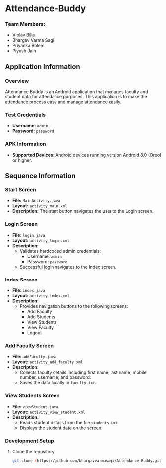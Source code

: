 # Attendance-Buddy

### Team Members:
* Viplav Billa
* Bhargav Varma Sagi
* Priyanka Bolem
* Piyush Jain

## Application Information
### Overview
Attendance Buddy is an Android application that manages faculty and student data for attendance purposes. This application is to make the attendance process easy and manage attendance easily.

### Test Credentials
- **Username:** `admin`
- **Password:** `password`

### APK Information
- **Supported Devices:** Android devices running version Android 8.0 (Oreo) or higher.

## Sequence Information

### Start Screen
- **File:** `MainActivity.java`
- **Layout:** `activity_main.xml`
- **Description:** The start button navigates the user to the Login screen.

### Login Screen
- **File:** `login.java`
- **Layout:** `activity_login.xml`
- **Description:** 
  - Validates hardcoded admin credentials:
    - Username: `admin`
    - Password: `password`
  - Successful login navigates to the Index screen.

### Index Screen
- **File:** `index.java`
- **Layout:** `activity_index.xml`
- **Description:** 
  - Provides navigation buttons to the following screens:
    - Add Faculty
    - Add Students
    - View Students
    - View Faculty
    - Logout

### Add Faculty Screen
- **File:** `addFaculty.java`
- **Layout:** `activity_add_faculty.xml`
- **Description:** 
  - Collects faculty details including first name, last name, mobile number, username, and password.
  - Saves the data locally in `faculty.txt`.

### View Students Screen
- **File:** `viewStudent.java`
- **Layout:** `activity_view_student.xml`
- **Description:** 
  - Reads student details from the file `students.txt`.
  - Displays the student data on the screen.


### Development Setup
1. Clone the repository:
   ```bash
   git clone (https://github.com/bhargavvarmasagi/Attendance-Buddy.git)
